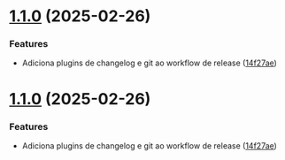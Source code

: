 # [1.1.0](https://github.com/davidlimacardoso/simple-python-application/compare/v1.0.0...v1.1.0) (2025-02-26)


### Features

* Adiciona plugins de changelog e git ao workflow de release ([14f27ae](https://github.com/davidlimacardoso/simple-python-application/commit/14f27ae738a32583c47ef5064c89222af6e20c06))





# [1.1.0](https://github.com/davidlimacardoso/simple-python-application/compare/v1.0.0...v1.1.0) (2025-02-26)


### Features

* Adiciona plugins de changelog e git ao workflow de release ([14f27ae](https://github.com/davidlimacardoso/simple-python-application/commit/14f27ae738a32583c47ef5064c89222af6e20c06))
